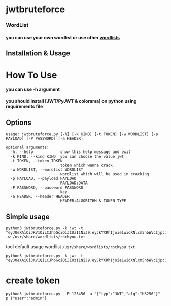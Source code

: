 # jwtbruteforce

### WordList
#### you can use your own wordlist or use other [wordlists](https://github.com/digination/dirbuster-ng/tree/master/wordlists)

## Installation & Usage

# How To Use

#### you can use -h argument
#### you should install [JWT/PyJWT & colorama] on python using requirements file
## Options
```
usage: jwtbruteforce.py [-h] [-k KIND] [-t TOKEN] [-w WORDLIST] [-p PAYLOAD] [-P PASSWORD] [-a HEADER]

optional arguments:
  -h, --help            show this help message and exit
  -k KIND, --kind KIND  you can choose the value jwt
  -t TOKEN, --token TOKEN
                        token which wanna crack
  -w WORDLIST, --wordlist WORDLIST
                        wordlist which will be used in cracking
  -p PAYLOAD, --payload PAYLOAD
                        PAYLOAD:DATA
  -P PASSWORD, --password PASSWORD
                        key
  -a HEADER, --header HEADER
                        HEADER:ALGORITHM & TOKEN TYPE

```
## Simple usage

```
python3 jwtbruteforce.py -k jwt -t "eyJ0eXAiOiJKV1QiLCJhbGciOiJIUzI1NiJ9.eyJkYXRhIjoie1widXNlcm5hbWVcIjpcInRlc3RcIixcInJvbGVcIjpcInVzZXJcIn0ifQ.XSPy0jZd8CEtHl2e3C1SjPaewco1tjO3iajbkJy2OFQ" -w /usr/share/wordlists/rockyou.txt
```
 tool default  usage wordlist `/usr/share/wordlists/rockyou.txt`
 ```
 python3 jwtbruteforce.py -k jwt -t "eyJ0eXAiOiJKV1QiLCJhbGciOiJIUzI1NiJ9.eyJkYXRhIjoie1widXNlcm5hbWVcIjpcInRlc3RcIixcInJvbGVcIjpcInVzZXJcIn0ifQ.XSPy0jZd8CEtHl2e3C1SjPaewco1tjO3iajbkJy2OFQ"
 ```
 
# create token
```
python3 jwtbruteforce.py  -P 123456 -a "{"typ":"JWT","alg":"HS256"}" -p {"user":"admin"}  
```
